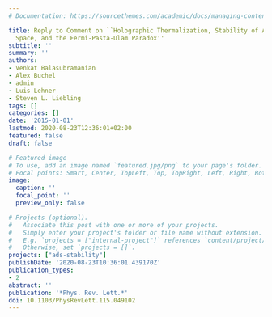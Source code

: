 ```yaml
---
# Documentation: https://sourcethemes.com/academic/docs/managing-content/

title: Reply to Comment on ``Holographic Thermalization, Stability of Anti--de Sitter
  Space, and the Fermi-Pasta-Ulam Paradox''
subtitle: ''
summary: ''
authors:
- Venkat Balasubramanian
- Alex Buchel
- admin
- Luis Lehner
- Steven L. Liebling
tags: []
categories: []
date: '2015-01-01'
lastmod: 2020-08-23T12:36:01+02:00
featured: false
draft: false

# Featured image
# To use, add an image named `featured.jpg/png` to your page's folder.
# Focal points: Smart, Center, TopLeft, Top, TopRight, Left, Right, BottomLeft, Bottom, BottomRight.
image:
  caption: ''
  focal_point: ''
  preview_only: false

# Projects (optional).
#   Associate this post with one or more of your projects.
#   Simply enter your project's folder or file name without extension.
#   E.g. `projects = ["internal-project"]` references `content/project/deep-learning/index.md`.
#   Otherwise, set `projects = []`.
projects: ["ads-stability"]
publishDate: '2020-08-23T10:36:01.439170Z'
publication_types:
- 2
abstract: ''
publication: '*Phys. Rev. Lett.*'
doi: 10.1103/PhysRevLett.115.049102
---
```

